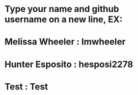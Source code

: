 # Type your name and github username on a new line, EX:
# Melissa Wheeler : lmwheeler
# Hunter Esposito : hesposi2278
# Test : Test


